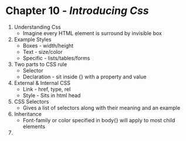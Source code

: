 # Chapter 10 - _Introducing Css_

1. Understanding Css
    * Imagine every HTML element is surround by invisible box
1.  Example Styles
    * Boxes - width/height
    * Text - size/color
    * Specific - lists/tables/forms
1.  Two parts to CSS rule
    * Selector 
    * Declaration - sit inside {} with a property and value
1.  External & Internal CSS
    * Link - href, type, rel
    * Style - Sits in html head
1. CSS Selectors
    * Gives a list of selectors along with their meaning and an example
1. Inheritance
    * Font-family or color specified in body{} will apply to most child elements
1. 

